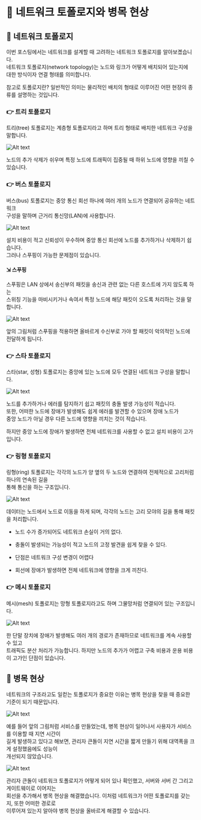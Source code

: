 # 📁 네트워크 토폴로지와 병목 현상

## 📝 네트워크 토폴로지

이번 포스팅에서는 네트워크를 설계할 때 고려하는 네트워크 토폴로지를 알아보곘습니다.  
네트워크 토폴로지(network topology)는 노드와 링크가 어떻게 배치되어 있는지에  
대한 방식이자 연결 형태를 의미합니다.

참고로 토폴로지란? 일반적인 의미는 물리적인 배치의 형태로 이루어진 어떤 현장의 종류를 설명하는 것입니다.

### 👉 트리 토폴로지

트리(tree) 토폴로지는 계층형 토폴로지라고 하며 트리 형태로 배치한 네트워크 구성을 말합니다.

![Alt text](image-4.png)

노드의 추가 삭제가 쉬우며 특정 노드에 트래픽이 집중될 때 하위 노드에 영향을 끼칠 수 있습니다.

### 👉 버스 토폴로지

버스(bus) 토폴로지는 중앙 통신 회선 하나에 여러 개의 노드가 연결되어 공유하는 네트워크  
구성을 말하며 근거리 통신망(LAN)에 사용합니다.

![Alt text](image-5.png)

설치 비용이 적고 신뢰성이 우수하며 중앙 통신 회선에 노드를 추가하거나 삭제하기 쉽습니다.  
그러나 스푸핑이 가능한 문제점이 있습니다.

#### ⇲ 스푸핑

스푸핑은 LAN 상에서 송신부의 패킷을 송신과 관련 없는 다른 호스트에 가지 않도록 하는  
스위칭 기능을 마비시키거나 속여서 특정 노드에 해당 패킷이 오도록 처리하는 것을 말합니다.

![Alt text](image-6.png)

앞의 그림처럼 스푸핑을 적용하면 올바르게 수신부로 가야 할 패킷이 악의적인 노드에 전달하게 됩니다.

### 👉 스타 토폴로지

스타(star, 성형) 토폴로지는 중앙에 있는 노드에 모두 연결된 네트워크 구성을 말합니다.

![Alt text](image-7.png)

노드를 추가하거나 에러를 탐지하기 쉽고 패킷의 충돌 발생 가능성이 적습니다.  
또한, 어떠한 노드에 장애가 발생해도 쉽게 에러를 발견할 수 있으며 장애 노드가  
중앙 노드가 아닐 경우 다른 노드에 영향을 끼치는 것이 적습니다.

하지만 중앙 노드에 장애가 발생하면 전체 네트워크를 사용할 수 없고 설치 비용이 고가입니다.

### 👉 링형 토폴로지

링형(ring) 토폴로지는 각각의 노드가 양 옆의 두 노드와 연결하여 전체적으로 고리처럼 하나의 연속된 길을  
통해 통신을 하는 구조입니다.

![Alt text](image-8.png)

데이터는 노드에서 노드로 이동을 하게 되며, 각각의 노드는 고리 모야의 길을 통해 패킷을 처리합니다.

- 노드 수가 증가되어도 네트워크 손실이 거의 없다.
- 충돌이 발생되는 가능성이 적고 노드의 고정 발견을 쉽게 찾을 수 있다.

- 단점은 네트워크 구성 변경이 어렵다
- 회선에 장애가 발생하면 전체 네트워크에 영향을 크게 끼친다.

### 👉 메시 토폴로지

메시(mesh) 토폴로지는 망형 토폴로지라고도 하며 그물망처럼 연결되어 있는 구조입니다.

![Alt text](image-9.png)

한 단말 장치에 장애가 발생해도 여러 개의 경로가 존재하므로 네트워크를 계속 사용할 수 있고  
트래픽도 분산 처리가 가능합니다. 하지만 노드의 추가가 어렵고 구축 비용과 운용 비용이 고가인 단점이 있습니다.

## 📝 병목 현상

네트워크의 구조라고도 일컫는 토폴로지가 중요한 이유는 병목 현상을 찾을 때 중요한 기준이 되기 때문입니다.

![Alt text](image-10.png)

예를 들어 앞의 그림처럼 서비스를 만들었는데, 병목 현상이 일어나서 사용자가 서비스를 이용할 때 지연 시간이  
길게 발생하고 있다고 해보면, 관리자 큰돌이 지연 시간을 짧게 만들기 위해 대역폭을 크게 설정했음에도 성능이  
개선되지 않았습니다.

![Alt text](image-11.png)

관리자 큰돌이 네트워크 토폴로지가 어떻게 되어 있나 확인했고, 서버와 서버 간 그리고 게이트웨이로 이어지는  
회선을 추가해서 병목 현상을 해결했습니다. 이처럼 네트워크가 어떤 토폴로지를 갖는지, 또한 어떠한 경로로  
이루어져 있는지 알아야 병목 현상을 올바르게 해결할 수 있습니다.
